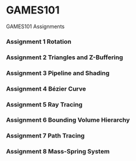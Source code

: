# GAMES101
GAMES101 Assignments

### Assignment 1 Rotation


### Assignment 2 Triangles and Z-Buffering


### Assignment 3 Pipeline and Shading


### Assignment 4 Bézier Curve


### Assignment 5 Ray Tracing


### Assignment 6 Bounding Volume Hierarchy


### Assignment 7 Path Tracing


### Assignment 8 Mass-Spring System
